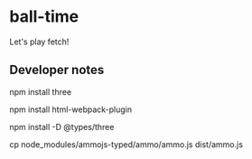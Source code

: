 # ball-time
Let's play fetch!


## Developer notes

npm install three

npm install html-webpack-plugin

npm install -D @types/three


cp node_modules/ammojs-typed/ammo/ammo.js dist/ammo.js
